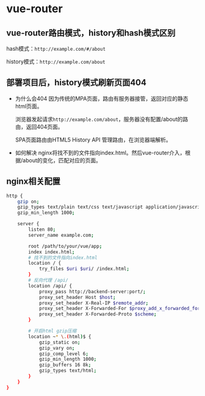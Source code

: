 # vue-router

## vue-router路由模式，history和hash模式区别
hash模式：`http://example.com/#/about`

history模式：`http://example.com/about`

## 部署项目后，history模式刷新页面404
- 为什么会404
  因为传统的MPA页面，路由有服务器接管，返回对应的静态html页面。

  浏览器发起请求`http://example.com/about`，服务器没有配置/about的路由，返回404页面。

  SPA页面路由由HTML5 History API 管理路由，在浏览器端解析。

- 如何解决
  nginx将找不到的文件指向index.html。然后vue-router介入，根据/about的变化，匹配对应的页面。

## nginx相关配置

```sh
http {
    gzip on;
    gzip_types text/plain text/css text/javascript application/javascript application/json application/xml text/html;
    gzip_min_length 1000;

    server {
        listen 80;
        server_name example.com;

        root /path/to/your/vue/app;
        index index.html;
        # 找不到的文件指向index.html
        location / {
            try_files $uri $uri/ /index.html;
        }
        # 反向代理 /api/
        location /api/ {
            proxy_pass http://backend-server:port/;
            proxy_set_header Host $host;
            proxy_set_header X-Real-IP $remote_addr;
            proxy_set_header X-Forwarded-For $proxy_add_x_forwarded_for;
            proxy_set_header X-Forwarded-Proto $scheme;
        }

        # 开启html gzip压缩
        location ~* \.(html)$ {
            gzip_static on;
            gzip_vary on;
            gzip_comp_level 6;
            gzip_min_length 1000;
            gzip_buffers 16 8k;
            gzip_types text/html;
        }
    }
}

```
